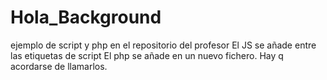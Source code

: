 # Hola_Background
ejemplo de script y php en el repositorio del profesor
El JS se añade entre las etiquetas de script 
El php se añade en un nuevo fichero.
Hay q acordarse de llamarlos.
